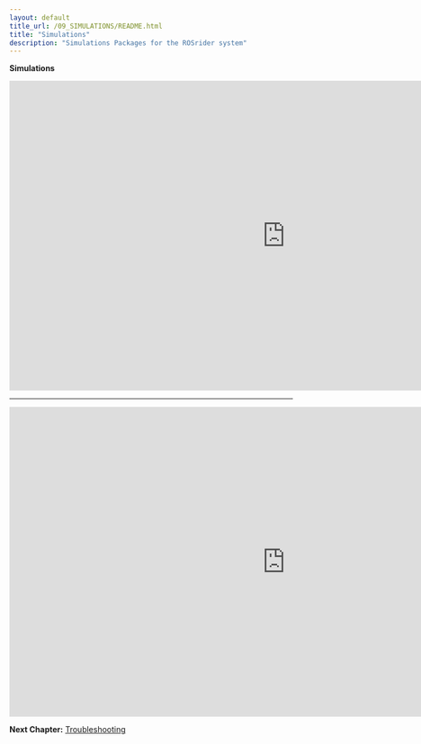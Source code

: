 ```yaml
---
layout: default
title_url: /09_SIMULATIONS/README.html
title: "Simulations"
description: "Simulations Packages for the ROSrider system"
---
```


__Simulations__

<iframe width="980" height="551" src="https://docs.acada.dev/sitemap.xml?&autoplay=1" frameborder="0" allowfullscreen></iframe>

---

<iframe width="980" height="551" src="https://www.youtube.com/embed/hVF9496yM-w" frameborder="0" allowfullscreen></iframe>

__Next Chapter:__ [Troubleshooting](../10_DEBUG/README.md)